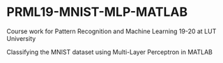 # PRML19-MNIST-MLP-MATLAB

Course work for  Pattern Recognition and Machine Learning 19-20 at LUT University

Classifying the MNIST dataset using Multi-Layer Perceptron in MATLAB
